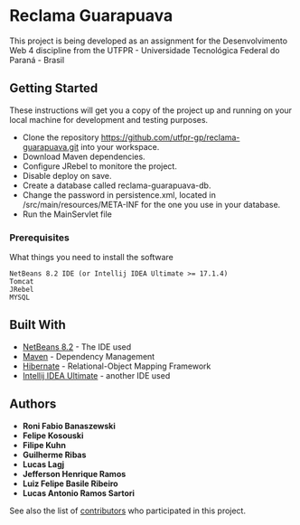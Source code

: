 # Reclama Guarapuava

This project is being developed as an assignment for the Desenvolvimento Web 4 discipline from the UTFPR - Universidade Tecnológica Federal do Paraná - Brasil

## Getting Started

These instructions will get you a copy of the project up and running on your local machine for development and testing purposes.

* Clone the repository https://github.com/utfpr-gp/reclama-guarapuava.git into your workspace.
* Download Maven dependencies.
* Configure JRebel to monitore the project.
* Disable deploy on save.
* Create a database called reclama-guarapuava-db.
* Change the password in persistence.xml, located in /src/main/resources/META-INF for the one you use in your database.
* Run the MainServlet file

### Prerequisites

What things you need to install the software

```
NetBeans 8.2 IDE (or Intellij IDEA Ultimate >= 17.1.4)
Tomcat
JRebel
MYSQL
```

## Built With

* [NetBeans 8.2](https://netbeans.org/) - The IDE used
* [Maven](https://maven.apache.org/) - Dependency Management
* [Hibernate](http://hibernate.org/) - Relational-Object Mapping Framework
* [Intellij IDEA Ultimate](https://www.jetbrains.com/idea/?fromMenu) - another IDE used

## Authors

* **Roni Fabio Banaszewski**
* **Felipe Kosouski**
* **Filipe Kuhn**
* **Guilherme Ribas**
* **Lucas Lagj**
* **Jefferson Henrique Ramos**
* **Luiz Felipe Basile Ribeiro**
* **Lucas Antonio Ramos Sartori**

See also the list of [contributors](https://github.com/utfpr-gp/reclama-guarapuava) who participated in this project.
